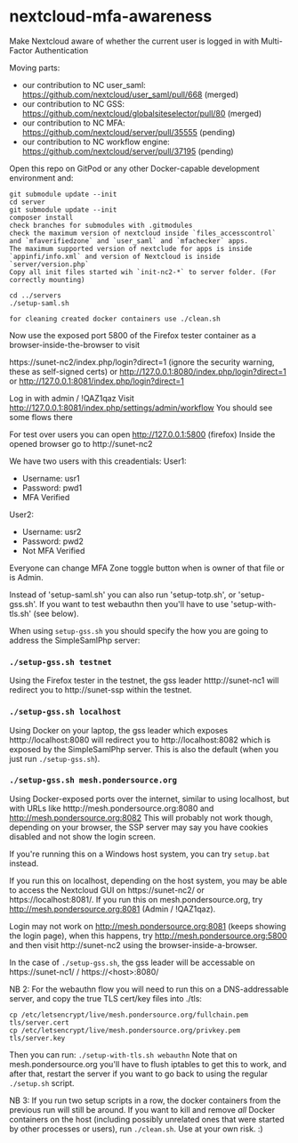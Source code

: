 # nextcloud-mfa-awareness
Make Nextcloud aware of whether the current user is logged in with Multi-Factor Authentication

Moving parts:
* our contribution to NC user_saml: https://github.com/nextcloud/user_saml/pull/668 (merged)
* our contribution to NC GSS: https://github.com/nextcloud/globalsiteselector/pull/80 (merged)
* our contribution to NC MFA: https://github.com/nextcloud/server/pull/35555 (pending)
* our contribution to NC workflow engine: https://github.com/nextcloud/server/pull/37195 (pending)

Open this repo on GitPod or any other Docker-capable development environment and:

```
git submodule update --init
cd server
git submodule update --init
composer install
check branches for submodules with .gitmodules
check the maximum version of nextcloud inside `files_accesscontrol` and `mfaverifiedzone` and `user_saml` and `mfachecker` apps.
The maximum supported version of nextclude for apps is inside `appinfi/info.xml` and version of Nextcloud is inside `server/version.php`
Copy all init files started wih `init-nc2-*` to server folder. (For correctly mounting)

cd ../servers
./setup-saml.sh

for cleaning created docker containers use ./clean.sh
```

Now use the exposed port 5800 of the Firefox tester container as a browser-inside-the-browser to visit

https://sunet-nc2/index.php/login?direct=1 (ignore the security warning, these as self-signed certs)
or
http://127.0.0.1:8080/index.php/login?direct=1
or
http://127.0.0.1:8081/index.php/login?direct=1

Log in with admin / !QAZ1qaz
Visit http://127.0.0.1:8081/index.php/settings/admin/workflow
You should see some flows there

For test over users you can open http://127.0.0.1:5800 (firefox)
Inside the opened browser go to http://sunet-nc2

We have two users with this creadentials:
User1:
* Username: usr1
* Password: pwd1
* MFA Verified

User2:
* Username: usr2
* Password: pwd2
* Not MFA Verified

Everyone can change MFA Zone toggle button when is owner of that file or is Admin.



Instead of 'setup-saml.sh' you can also run 'setup-totp.sh', or 'setup-gss.sh'. If you want to test webauthn then you'll have to use 'setup-with-tls.sh' (see below).

When using `setup-gss.sh` you should specify the how you are going to address the SimpleSamlPhp server:
### `./setup-gss.sh testnet`
Using the Firefox tester in the testnet, the gss leader htttp://sunet-nc1 will redirect you to http://sunet-ssp within
the testnet.
### `./setup-gss.sh localhost`
Using Docker on your laptop, the gss leader which exposes htttp://localhost:8080 will redirect you to
http://localhost:8082 which is exposed by the SimpleSamlPhp server.
This is also the default (when you just run `./setup-gss.sh`).

### `./setup-gss.sh mesh.pondersource.org`
Using Docker-exposed ports over the internet, similar to using localhost, but with URLs like htttp://mesh.pondersource.org:8080 and http://mesh.pondersource.org:8082
This will probably not work though, depending on your browser, the SSP server may say you have cookies disabled and not
show the login screen.

If you're running this on a Windows host system, you can try `setup.bat` instead.

If you run this on localhost, depending on the host system, you may be able to access the Nextcloud GUI on https://sunet-nc2/ or https://localhost:8081/.
If you run this on mesh.pondersource.org, try http://mesh.pondersource.org:8081 (Admin / !QAZ1qaz).

Login may not work on http://mesh.pondersource.org:8081 (keeps showing the login page), when this happens, try
 http://mesh.pondersource.org:5800 and then visit http://sunet-nc2 using the browser-inside-a-browser.

In the case of `./setup-gss.sh`, the gss leader will be accessable on  https://sunet-nc1/ / https://\<host\>:8080/

NB 2: For the webauthn flow you will need to run this on a DNS-addressable server, and copy the true TLS cert/key files into ./tls:
```
cp /etc/letsencrypt/live/mesh.pondersource.org/fullchain.pem tls/server.cert
cp /etc/letsencrypt/live/mesh.pondersource.org/privkey.pem tls/server.key
```
Then you can run: `./setup-with-tls.sh webauthn`
Note that on mesh.pondersource.org you'll have to flush iptables to get this to work, and after that,
restart the server if you want to go back to using the regular `./setup.sh` script.

NB 3: If you run two setup scripts in a row, the docker containers from the previous run will still be around.
If you want to kill and remove *all* Docker containers on the host (including possibly unrelated ones that were started by
other processes or users), run `./clean.sh`. Use at your own risk. :)
